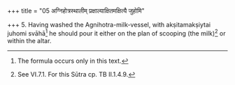 +++
title = "05 अग्निहोत्रस्थालीम् प्रक्षाल्याक्षितमक्षित्यै जुहोमि"

+++
5. Having washed the Agnihotra-milk-vessel, with akṣitamakṣiytai juhomi svāhā[^1] he should pour it either on the plan of scooping (the milk)[^2] or within the altar.  


[^1]: The formula occurs only in this text.  

[^2]: See VI.7.1. For this Sūtra cp. TB II.1.4.9.  
